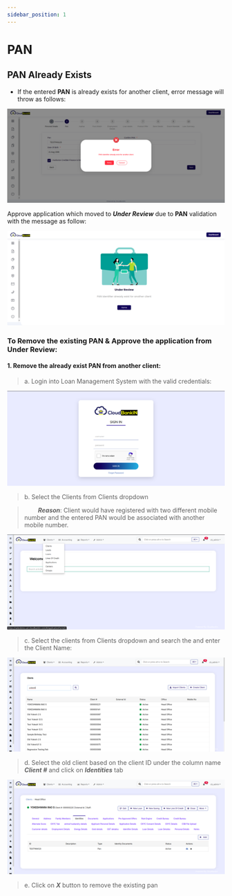 ```yaml
---
sidebar_position: 1
---
```


# PAN


## PAN Already Exists

- If the entered **PAN** is already exists for another client, error message will throw as follows:


![panerrormsg.png](https://raw.githubusercontent.com/sridhar00cb/docu-edit/docusaurus-editor/static/img/1723035114670_panerrormsg.png)

Approve application which moved to ***Under Review*** due to **PAN** validation with the message as follow:

![panunderreview.png](https://raw.githubusercontent.com/sridhar00cb/docu-edit/docusaurus-editor/static/img/1723035113432_panunderreview.png)

### To Remove the existing PAN & Approve the application from Under Review:

#### 1. Remove the already exist PAN from another client:

> a. Login into Loan Management System with the valid credentials:

![loginScreen.png](https://raw.githubusercontent.com/sridhar00cb/docu-edit/docusaurus-editor/static/img/1723035121287_loginScreen.png)
> b. Select the Clients from Clients dropdown

> &nbsp;&nbsp;&nbsp;&nbsp;&nbsp;&nbsp;&nbsp; ***Reason***: Client would have registered with two different mobile number and the entered PAN would be associated with another mobile number.

![applicationDropdown.png](https://raw.githubusercontent.com/sridhar00cb/docu-edit/docusaurus-editor/static/img/1723035117135_applicationDropdown.png)

> c. Select the clients from Clients dropdown and search the and enter the Client Name:

![clientslist.png](https://raw.githubusercontent.com/sridhar00cb/docu-edit/docusaurus-editor/static/img/1723035118557_clientslist.png)

> d. Select the old client based on the client ID under the column name ***Client #*** and click on ***Identities*** tab

![panidentites.png](https://raw.githubusercontent.com/sridhar00cb/docu-edit/docusaurus-editor/static/img/1723035120059_panidentites.png)
> e. Click on ***X*** button to remove the existing pan


